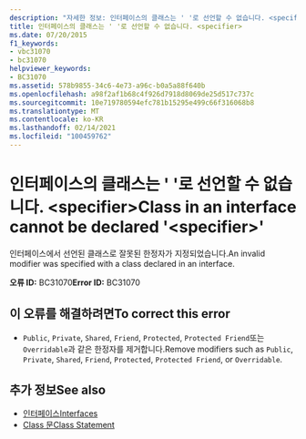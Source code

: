 ```yaml
---
description: "자세한 정보: 인터페이스의 클래스는 ' '로 선언할 수 없습니다. <specifier>"
title: 인터페이스의 클래스는 ' '로 선언할 수 없습니다. <specifier>
ms.date: 07/20/2015
f1_keywords:
- vbc31070
- bc31070
helpviewer_keywords:
- BC31070
ms.assetid: 578b9855-34c6-4e73-a96c-b0a5a88f640b
ms.openlocfilehash: a98f2af1b68c4f926d7918d8069de25d517c737c
ms.sourcegitcommit: 10e719780594efc781b15295e499c66f316068b8
ms.translationtype: MT
ms.contentlocale: ko-KR
ms.lasthandoff: 02/14/2021
ms.locfileid: "100459762"
---
```

# <a name="class-in-an-interface-cannot-be-declared-specifier"></a><span data-ttu-id="1a06a-103">인터페이스의 클래스는 ' '로 선언할 수 없습니다. \<specifier></span><span class="sxs-lookup"><span data-stu-id="1a06a-103">Class in an interface cannot be declared '\<specifier>'</span></span>

<span data-ttu-id="1a06a-104">인터페이스에서 선언된 클래스로 잘못된 한정자가 지정되었습니다.</span><span class="sxs-lookup"><span data-stu-id="1a06a-104">An invalid modifier was specified with a class declared in an interface.</span></span>  
  
 <span data-ttu-id="1a06a-105">**오류 ID:** BC31070</span><span class="sxs-lookup"><span data-stu-id="1a06a-105">**Error ID:** BC31070</span></span>  
  
## <a name="to-correct-this-error"></a><span data-ttu-id="1a06a-106">이 오류를 해결하려면</span><span class="sxs-lookup"><span data-stu-id="1a06a-106">To correct this error</span></span>  
  
- <span data-ttu-id="1a06a-107">`Public`, `Private`, `Shared`, `Friend`, `Protected`, `Protected Friend`또는 `Overridable`과 같은 한정자를 제거합니다.</span><span class="sxs-lookup"><span data-stu-id="1a06a-107">Remove modifiers such as `Public`, `Private`, `Shared`, `Friend`, `Protected`, `Protected Friend`, or `Overridable`.</span></span>  
  
## <a name="see-also"></a><span data-ttu-id="1a06a-108">추가 정보</span><span class="sxs-lookup"><span data-stu-id="1a06a-108">See also</span></span>

- [<span data-ttu-id="1a06a-109">인터페이스</span><span class="sxs-lookup"><span data-stu-id="1a06a-109">Interfaces</span></span>](../programming-guide/language-features/interfaces/index.md)
- [<span data-ttu-id="1a06a-110">Class 문</span><span class="sxs-lookup"><span data-stu-id="1a06a-110">Class Statement</span></span>](../language-reference/statements/class-statement.md)
